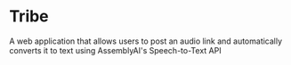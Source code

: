 # Tribe

A web application that allows users to post an audio link and automatically converts it 
to text using AssemblyAI's Speech-to-Text API
